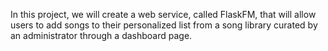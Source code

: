 In this project, we will create a web service, called FlaskFM, that will allow users to add songs to their personalized list from a song library curated by an administrator through a dashboard page. 
